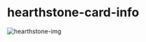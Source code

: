 # hearthstone-card-info

![hearthstone-img](https://a.allegroimg.com/original/11dc3e/5026c94d49aa875acaae4cb8fef1/HEARTHSTONE-5-KART-BATTLE-NET-KLUCZ-AUTOMAT)
